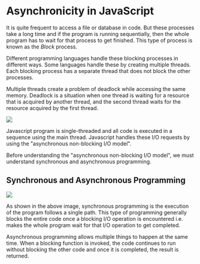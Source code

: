 # Asynchronicity in JavaScript

It is quite frequent to access a file or database in code. But these processes take a long time and if the program is running sequentially, then the whole program has to wait for that process to get finished. This type of process is known as the _Block_ process.

Different programming languages handle these blocking processes in different ways. Some languages handle these by creating multiple threads. Each blocking process has a separate thread that does not block the other processes.

Multiple threads create a problem of deadlock while accessing the same memory. Deadlock is a situation when one thread is waiting for a resource that is acquired by another thread, and the second thread waits for the resource acquired by the first thread.

![](https://s3.ap-south-1.amazonaws.com/appdev.konfinity.com/asynchronicity_basic_1.jpg)

Javascript program is single-threaded and all code is executed in a sequence using the main thread. Javascript handles these I/O requests by using the "asynchronous non-blocking I/O model".

Before understanding the "asynchronous non-blocking I/O model", we must understand synchronous and asynchronous programming. 

## Synchronous and Asynchronous Programming

![](https://s3.ap-south-1.amazonaws.com/appdev.konfinity.com/asynchronicity_basics_2.gif)

As shown in the above image, synchronous programming is the execution of the program follows a single path. This type of programming generally blocks the entire code once a blocking I/O operation is encountered i.e. makes the whole program wait for that I/O operation to get completed. 

Asynchronous programming allows multiple things to happen at the same time. When a blocking function is invoked, the code continues to run without blocking the other code and once it is completed, the result is returned.